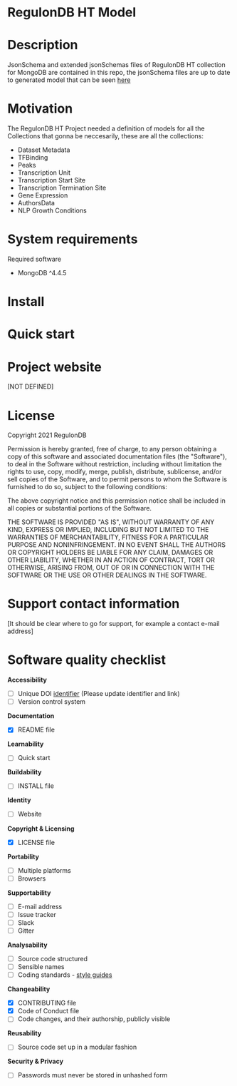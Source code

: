 # RegulonDB HT Model


# Description

JsonSchema and extended jsonSchemas files of RegulonDB HT collection for MongoDB are contained in this repo, the jsonSchema files are up to date to generated model that can be seen [here](https://lucid.app/lucidchart/0fb817f5-3b7e-4680-a85d-96bedf1e72fe/edit?viewport_loc=-3627%2C-1539%2C3085%2C1737%2CMANjb29d.4vp&invitationId=inv_77ee53d9-d71d-4c73-b73b-3fca9fd7646f)

# Motivation

The RegulonDB HT Project needed a definition of models for all the Collections that gonna be neccesarily, these are all the collections:
- Dataset Metadata
- TFBinding
- Peaks
- Transcription Unit
- Transcription Start Site
- Transcription Termination Site
- Gene Expression
- AuthorsData
- NLP Growth Conditions

# System requirements

Required software

- MongoDB ^4.4.5

# Install


# Quick start


# Project website

[NOT DEFINED]

# License

Copyright 2021 RegulonDB

Permission is hereby granted, free of charge, to any person obtaining a copy of this software and associated documentation files (the "Software"), to deal in the Software without restriction, including without limitation the rights to use, copy, modify, merge, publish, distribute, sublicense, and/or sell copies of the Software, and to permit persons to whom the Software is furnished to do so, subject to the following conditions:

The above copyright notice and this permission notice shall be included in all copies or substantial portions of the Software.

THE SOFTWARE IS PROVIDED "AS IS", WITHOUT WARRANTY OF ANY KIND, EXPRESS OR IMPLIED, INCLUDING BUT NOT LIMITED TO THE WARRANTIES OF MERCHANTABILITY, FITNESS FOR A PARTICULAR PURPOSE AND NONINFRINGEMENT. IN NO EVENT SHALL THE AUTHORS OR COPYRIGHT HOLDERS BE LIABLE FOR ANY CLAIM, DAMAGES OR OTHER LIABILITY, WHETHER IN AN ACTION OF CONTRACT, TORT OR OTHERWISE, ARISING FROM, OUT OF OR IN CONNECTION WITH THE SOFTWARE OR THE USE OR OTHER DEALINGS IN THE SOFTWARE.

# Support contact information

[It should be clear where to go for support, for example a contact e-mail address]

# Software quality checklist

**Accessibility**

- [ ] Unique DOI [identifier](http://....) (Please update identifier and link)
- [ ] Version control system

**Documentation**

- [x] README file

**Learnability**

- [ ] Quick start

**Buildability**

- [ ] INSTALL file

**Identity**

- [ ] Website

**Copyright & Licensing**

- [x] LICENSE file

**Portability**

- [ ] Multiple platforms
- [ ] Browsers

**Supportability**

- [ ] E-mail address
- [ ] Issue tracker
- [ ] Slack
- [ ] Gitter

**Analysability**

- [ ] Source code structured
- [ ] Sensible names
- [ ] Coding standards - [style guides](http://google.github.io/styleguide/)

**Changeability**

- [x] CONTRIBUTING file
- [x] Code of Conduct file
- [ ] Code changes, and their authorship, publicly visible

**Reusability**

- [ ] Source code set up in a modular fashion

**Security & Privacy**

- [ ] Passwords must never be stored in unhashed form